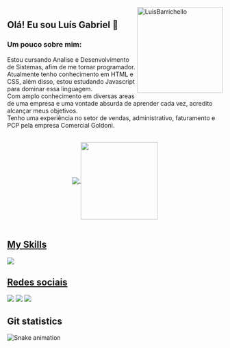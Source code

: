 <img src="https://raw.githubusercontent.com/MicaelliMedeiros/micaellimedeiros/master/image/computer-illustration.png" min-width="200px" max-width="200px" width="200px" align="right" alt="LuisBarrichello">


## Olá! Eu sou Luís Gabriel 👋

### Um pouco sobre mim:

Estou cursando Analise e Desenvolvimento de Sistemas, afim de me tornar programador.<br>
Atualmente tenho conhecimento em HTML e CSS, além disso, estou estudando Javascript para dominar essa linguagem.<br>
Com amplo conhecimento em diversas areas de uma empresa e uma vontade absurda de aprender cada vez, acredito alcançar meus objetivos.<br>
Tenho uma experiência no setor de vendas, administrativo, faturamento e PCP pela empresa Comercial Goldoni.

<br>
<div align="center">
  <a href="https://github.com/LuisBarrichello">
  <img heigth="180em" align="center" src="https://github-readme-stats.vercel.app/api?username=LuisBarrichello&theme=dracula&show_icons=true&include_all_commits=true"/>
  <img height="180em" align="center" src="https://github-readme-stats.vercel.app/api/top-langs/?username=LuisBarrichello&theme=dracula&layout=compact&langs_count=7"/>
</div>
<br>
<div style="display: inline_block">
  <h2>My Skills</h2>
  <img src="https://skillicons.dev/icons?i=git,github,js,html,css" />
</div>
 
<div>
  <h2>Redes sociais</h2>
  <a href="https://www.instagram.com/luisbarrichello/" target="_blank"><img src="https://img.shields.io/badge/-Instagram-%23E4405F?style=for-the-badge&logo=instagram&logoColor=white" target="_blank"></a>
  <a href="mailto:luisgbarrichelo@gmail.com"><img src="https://img.shields.io/badge/-Gmail-%23333?style=for-the-badge&logo=gmail&logoColor=white" target="_blank"></a>
  <a href="https://www.linkedin.com/in/lu%C3%ADs-gabriel-viana-barrichello-86448b195/" target="_blank"><img src="https://img.shields.io/badge/-LinkedIn-%230077B5?style=for-the-badge&logo=linkedin&logoColor=white" target="_blank"></a> 

  <h2>Git statistics</h2>
  
  ![Snake animation](https://github.com/LuisBarrichello/LuisBarrichello/blob/output/github-contribution-grid-snake.svg)
  
<div>
